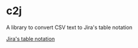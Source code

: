 # c2j
A library to convert CSV text to Jira's table notation

[Jira's table notation](https://jira.atlassian.com/secure/WikiRendererHelpAction.jspa?section=tables)
